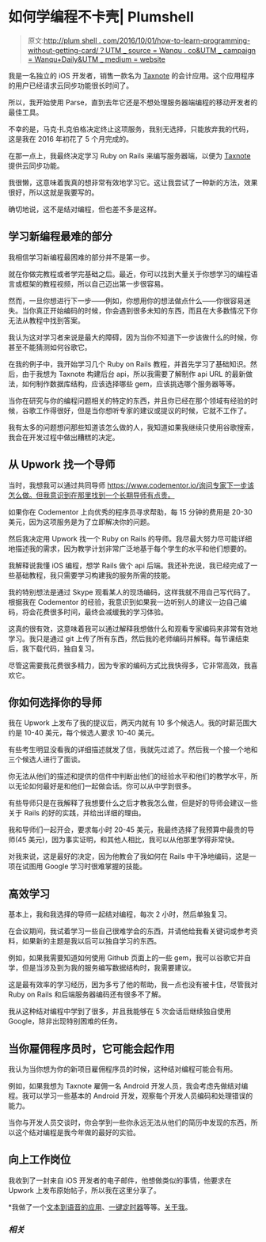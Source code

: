 # 如何学编程不卡壳| Plumshell

> 原文:[http://plum shell . com/2016/10/01/how-to-learn-programming-without-getting-card/？UTM _ source = Wanqu . co&UTM _ campaign = Wanqu+Daily&UTM _ medium = website](http://plumshell.com/2016/10/01/how-to-learn-programming-without-getting-stuck/?utm_source=wanqu.co&utm_campaign=Wanqu+Daily&utm_medium=website)

我是一名独立的 iOS 开发者，销售一款名为 [Taxnote](http://plumshell.com/about/ "Taxnote") 的会计应用。这个应用程序的用户已经请求云同步功能很长时间了。

所以，我开始使用 Parse，直到去年它还是不想处理服务器端编程的移动开发者的最佳工具。

不幸的是，马克·扎克伯格决定终止这项服务，我别无选择，只能放弃我的代码，这是我在 2016 年初花了 5 个月完成的。

在那一点上，我最终决定学习 Ruby on Rails 来编写服务器端，以便为 [Taxnote](http://plumshell.com/about/ "Taxnote") 提供云同步功能。

我很懒，这意味着我真的想非常有效地学习它。这让我尝试了一种新的方法，效果很好，所以这就是我要写的。

确切地说，这不是结对编程，但也差不多是这样。

## 学习新编程最难的部分

我相信学习新编程最困难的部分并不是第一步。

就在你做完教程或者学完基础之后。最近，你可以找到大量关于你想学习的编程语言或框架的教程视频，所以自己迈出第一步很容易。

然而，一旦你想进行下一步——例如，你想用你的想法做点什么——你很容易迷失。当你真正开始编码的时候，你会遇到很多未知的东西，而且在大多数情况下你无法从教程中找到答案。

我认为这对学习者来说是最大的障碍，因为当你不知道下一步该做什么的时候，你甚至不能猜测如何谷歌它。

在我的例子中，我开始学习几个 Ruby on Rails 教程，并首先学习了基础知识。然后，由于我想为 Taxnote 构建后台 api，所以我需要了解制作 api URL 的最新做法，如何制作数据库结构，应该选择哪些 gem，应该挑选哪个服务器等等。

当你在研究与你的编程问题相关的特定的东西，并且你已经在那个领域有经验的时候，谷歌工作得很好，但是当你想听专家的建议或提议的时候，它就不工作了。

我有太多的问题想问那些知道该怎么做的人，我知道如果我继续只使用谷歌搜索，我会在开发过程中做出糟糕的决定。

## 从 Upwork 找一个导师

当时，我想我可以通过共同导师 https://www.codementor.io/询问专家下一步该怎么做。但我意识到在那里找到一个长期导师有点贵。

如果你在 Codementor 上向优秀的程序员寻求帮助，每 15 分钟的费用是 20-30 美元，因为这项服务是为了立即解决你的问题。

然后我决定用 Upwork 找一个 Ruby on Rails 的导师。我尽最大努力尽可能详细地描述我的需求，因为教学计划非常广泛地基于每个学生的水平和他们想要的。

我解释说我懂 iOS 编程，想学 Rails 做个 api 后端。我还补充说，我已经完成了一些基础教程，我只需要学习构建我的服务所需的技能。

我的特别想法是通过 Skype 观看某人的现场编码，这样我就不用自己写代码了。根据我在 Codementor 的经验，我意识到如果我一边听别人的建议一边自己编码，将会花费很多时间，最终会减缓我的学习体验。

这真的很有效，这意味着我可以通过解释我想做什么和观看专家编码来非常有效地学习。我只是通过 git 上传了所有东西，然后我的老师编码并解释。每节课结束后，我下载代码，独自复习。

尽管这需要我花费很多精力，因为专家的编码方式比我快得多，它非常高效，我喜欢它。

## 你如何选择你的导师

我在 Upwork 上发布了我的提议后，两天内就有 10 多个候选人。我的时薪范围大约是 10-40 美元，每个候选人要求 10-40 美元。

有些考生明显没看我的详细描述就发了信，我就先过滤了。然后我一个接一个地和三个候选人进行了面谈。

你无法从他们的描述和提供的信件中判断出他们的经验水平和他们的教学水平，所以无论如何最好是和他们一起做会话。你可以从中学到很多。

有些导师只是在我解释了我想要什么之后才教我怎么做，但是好的导师会建议一些关于 Rails 的好的实践，并给出详细的理由。

我和导师们一起开会，要求每小时 20-45 美元，我最终选择了我预算中最贵的导师(45 美元)，因为事实证明，和其他人相比，我可以从他那里学得非常快。

对我来说，这是最好的决定，因为他教会了我如何在 Rails 中干净地编码，这是一项在试图用 Google 学习时很难掌握的技能。

## 高效学习

基本上，我和我选择的导师一起结对编程，每次 2 小时，然后单独复习。

在会议期间，我试着学习一些自己很难学会的东西，并请他给我看关键词或参考资料，如果新的主题是我以后可以独自学习的东西。

例如，如果我需要知道如何使用 Github 页面上的一些 gem，我可以谷歌它并自学，但是当涉及到为我的服务编写数据结构时，我需要建议。

这是最有效率的学习经历，因为多亏了他的帮助，我一点也没有被卡住，尽管我对 Ruby on Rails 和后端服务器编码还有很多不了解。

我从这种结对编程中学到了很多，并且我能够在 5 次会话后继续独自使用 Google，除非出现特别困难的任务。

## 当你雇佣程序员时，它可能会起作用

我认为当你想为你的新项目雇佣程序员的时候，这种结对编程可能会有用。

例如，如果我想为 Taxnote 雇佣一名 Android 开发人员，我会考虑先做结对编程。我可以学习一些基本的 Android 开发，观察每个开发人员编码和处理错误的能力。

当你与开发人员交谈时，你会学到一些你永远无法从他们的简历中发现的东西，所以这个结对编程是我今年做的最好的实验。

## 向上工作岗位

我收到了一封来自 iOS 开发者的电子邮件，他想做类似的事情，他要求在 Upwork 上发布原始帖子，所以我在这里分享了。

 <font>*我做了一个[文本到语音的应用](https://apps.apple.com/app/id1273954643)、[一键定时器](http://listtimer.com/)等等。[关于我](http://plumshell.com/about/)。</font> 

### *相关*